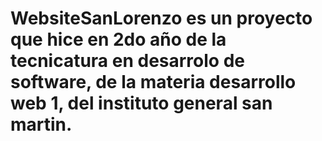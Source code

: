 # WebsiteSanLorenzo es un proyecto que hice en 2do año de la tecnicatura en desarrolo de software, de la materia desarrollo web 1, del instituto general san martin. 
